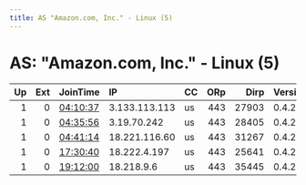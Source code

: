 ```yaml
---
title: AS "Amazon.com, Inc." - Linux (5)
---
```


# AS: "Amazon.com, Inc." - Linux (5)

|   Up |   Ext | JoinTime                                                                                            | IP            | CC   |   ORp |   Dirp | Version   | Contact   | Nickname   |   eFamMembers |
|-----:|------:|:----------------------------------------------------------------------------------------------------|:--------------|:-----|------:|-------:|:----------|:----------|:-----------|--------------:|
|    1 |     0 | [04:10:37](https://metrics.torproject.org/rs.html#details/2F9DCD1BD70F6E065E7F608FAC6FCF0B1EC57EFB) | 3.133.113.113 | us   |   443 |  27903 | 0.4.2.5   | None      | Unnamed    |             1 |
|    1 |     0 | [04:35:56](https://metrics.torproject.org/rs.html#details/2192D8C2518B4D723CA0620D8C3EA8010C94EE63) | 3.19.70.242   | us   |   443 |  28405 | 0.4.2.5   | None      | Unnamed    |             1 |
|    1 |     0 | [04:41:14](https://metrics.torproject.org/rs.html#details/93F64942EA2F53B64F6AB75F71A6E9F36467EABA) | 18.221.116.60 | us   |   443 |  31267 | 0.4.2.5   | None      | Unnamed    |             1 |
|    1 |     0 | [17:30:40](https://metrics.torproject.org/rs.html#details/0FAD0123715EE3221B3A3CEADB23A380A863E490) | 18.222.4.197  | us   |   443 |  25641 | 0.4.2.5   | None      | Unnamed    |             1 |
|    1 |     0 | [19:12:00](https://metrics.torproject.org/rs.html#details/85A0B45999ED081A1E3AED9BE9862D9147C6FF6C) | 18.218.9.6    | us   |   443 |  35445 | 0.4.2.5   | None      | Unnamed    |             1 |
